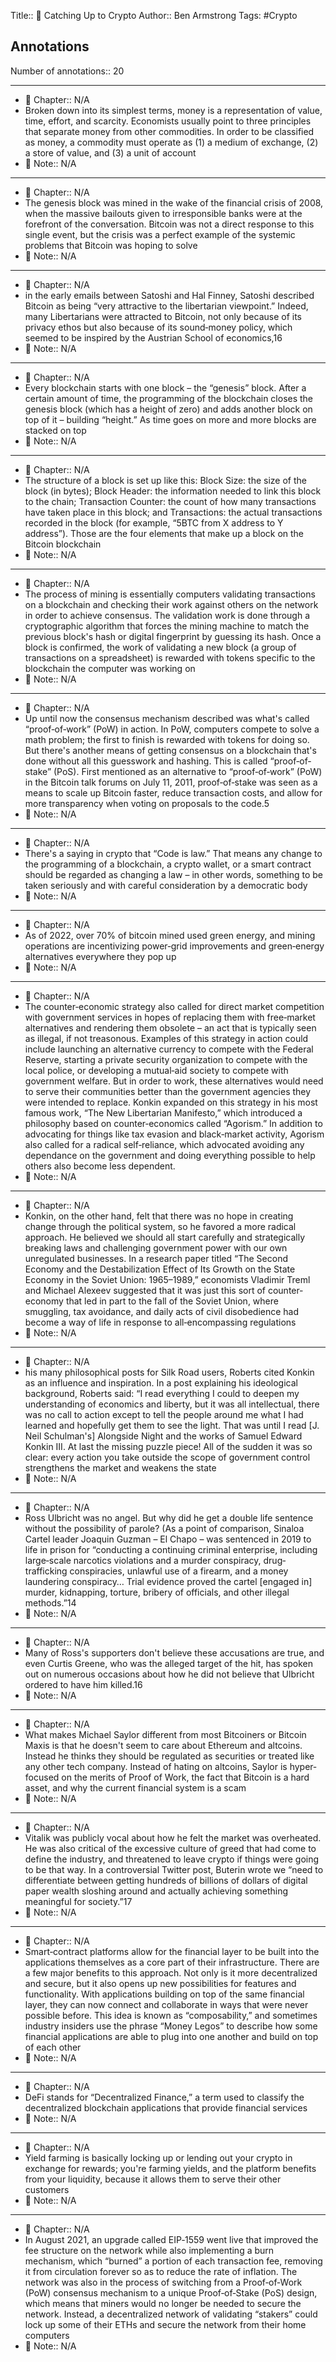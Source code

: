 Title:: 📕 Catching Up to Crypto
Author:: Ben Armstrong
Tags: #Crypto
## Annotations

Number of annotations:: 20

----

- 📖 Chapter:: N/A
- Broken down into its simplest terms, money is a representation of value, time, effort, and scarcity. Economists usually point to three principles that separate money from other commodities. In order to be classified as money, a commodity must operate as (1) a medium of exchange, (2) a store of value, and (3) a unit of account
- 📝 Note:: N/A

----

- 📖 Chapter:: N/A
- The genesis block was mined in the wake of the financial crisis of 2008, when the massive bailouts given to irresponsible banks were at the forefront of the conversation. Bitcoin was not a direct response to this single event, but the crisis was a perfect example of the systemic problems that Bitcoin was hoping to solve
- 📝 Note:: N/A

----

- 📖 Chapter:: N/A
- in the early emails between Satoshi and Hal Finney, Satoshi described Bitcoin as being “very attractive to the libertarian viewpoint.” Indeed, many Libertarians were attracted to Bitcoin, not only because of its privacy ethos but also because of its sound‐money policy, which seemed to be inspired by the Austrian School of economics,16
- 📝 Note:: N/A

----

- 📖 Chapter:: N/A
- Every blockchain starts with one block – the “genesis” block. After a certain amount of time, the programming of the blockchain closes the genesis block (which has a height of zero) and adds another block on top of it – building “height.” As time goes on more and more blocks are stacked on top
- 📝 Note:: N/A

----

- 📖 Chapter:: N/A
-  The structure of a block is set up like this:
Block Size: the size of the block (in bytes);
Block Header: the information needed to link this block to the chain;
Transaction Counter: the count of how many transactions have taken place in this block; and
Transactions: the actual transactions recorded in the block (for example, “5BTC from X address to Y address”).
Those are the four elements that make up a block on the Bitcoin blockchain
- 📝 Note:: N/A

----

- 📖 Chapter:: N/A
- The process of mining is essentially computers validating transactions on a blockchain and checking their work against others on the network in order to achieve consensus. The validation work is done through a cryptographic algorithm that forces the mining machine to match the previous block's hash or digital fingerprint by guessing its hash. Once a block is confirmed, the work of validating a new block (a group of transactions on a spreadsheet) is rewarded with tokens specific to the blockchain the computer was working on
- 📝 Note:: N/A

----

- 📖 Chapter:: N/A
- Up until now the consensus mechanism described was what's called “proof‐of‐work” (PoW) in action. In PoW, computers compete to solve a math problem; the first to finish is rewarded with tokens for doing so.
But there's another means of getting consensus on a blockchain that's done without all this guesswork and hashing. This is called “proof‐of‐stake” (PoS). First mentioned as an alternative to “proof‐of‐work” (PoW) in the Bitcoin talk forums on July 11, 2011, proof‐of‐stake was seen as a means to scale up Bitcoin faster, reduce transaction costs, and allow for more transparency when voting on proposals to the code.5
- 📝 Note:: N/A

----

- 📖 Chapter:: N/A
- There's a saying in crypto that “Code is law.” That means any change to the programming of a blockchain, a crypto wallet, or a smart contract should be regarded as changing a law – in other words, something to be taken seriously and with careful consideration by a democratic body
- 📝 Note:: N/A

----

- 📖 Chapter:: N/A
- As of 2022, over 70% of bitcoin mined used green energy, and mining operations are incentivizing power‐grid improvements and green‐energy alternatives everywhere they pop up
- 📝 Note:: N/A

----

- 📖 Chapter:: N/A
- The counter‐economic strategy also called for direct market competition with government services in hopes of replacing them with free‐market alternatives and rendering them obsolete – an act that is typically seen as illegal, if not treasonous. Examples of this strategy in action could include launching an alternative currency to compete with the Federal Reserve, starting a private security organization to compete with the local police, or developing a mutual‐aid society to compete with government welfare. But in order to work, these alternatives would need to serve their communities better than the government agencies they were intended to replace. Konkin expanded on this strategy in his most famous work, “The New Libertarian Manifesto,” which introduced a philosophy based on counter‐economics called “Agorism.” In addition to advocating for things like tax evasion and black‐market activity, Agorism also called for a radical self‐reliance, which advocated avoiding any dependance on the government and doing everything possible to help others also become less dependent.
- 📝 Note:: N/A

----

- 📖 Chapter:: N/A
- Konkin, on the other hand, felt that there was no hope in creating change through the political system, so he favored a more radical approach. He believed we should all start carefully and strategically breaking laws and challenging government power with our own unregulated businesses. In a research paper titled “The Second Economy and the Destabilization Effect of Its Growth on the State Economy in the Soviet Union: 1965–1989,” economists Vladimir Treml and Michael Alexeev suggested that it was just this sort of counter‐economy that led in part to the fall of the Soviet Union, where smuggling, tax avoidance, and daily acts of civil disobedience had become a way of life in response to all‐encompassing regulations
- 📝 Note:: N/A

----

- 📖 Chapter:: N/A
- his many philosophical posts for Silk Road users, Roberts cited Konkin as an influence and inspiration. In a post explaining his ideological background, Roberts said: “I read everything I could to deepen my understanding of economics and liberty, but it was all intellectual, there was no call to action except to tell the people around me what I had learned and hopefully get them to see the light. That was until I read [J. Neil Schulman's] Alongside Night and the works of Samuel Edward Konkin III. At last the missing puzzle piece! All of the sudden it was so clear: every action you take outside the scope of government control strengthens the market and weakens the state
- 📝 Note:: N/A

----

- 📖 Chapter:: N/A
- Ross Ulbricht was no angel. But why did he get a double life sentence without the possibility of parole? (As a point of comparison, Sinaloa Cartel leader Joaquin Guzman – El Chapo – was sentenced in 2019 to life in prison for “conducting a continuing criminal enterprise, including large‐scale narcotics violations and a murder conspiracy, drug‐trafficking conspiracies, unlawful use of a firearm, and a money laundering conspiracy… Trial evidence proved the cartel [engaged in] murder, kidnapping, torture, bribery of officials, and other illegal methods.”14
- 📝 Note:: N/A

----

- 📖 Chapter:: N/A
- Many of Ross's supporters don't believe these accusations are true, and even Curtis Greene, who was the alleged target of the hit, has spoken out on numerous occasions about how he did not believe that Ulbricht ordered to have him killed.16
- 📝 Note:: N/A

----

- 📖 Chapter:: N/A
- What makes Michael Saylor different from most Bitcoiners or Bitcoin Maxis is that he doesn't seem to care about Ethereum and altcoins. Instead he thinks they should be regulated as securities or treated like any other tech company. Instead of hating on altcoins, Saylor is hyper‐focused on the merits of Proof of Work, the fact that Bitcoin is a hard asset, and why the current financial system is a scam
- 📝 Note:: N/A

----

- 📖 Chapter:: N/A
- Vitalik was publicly vocal about how he felt the market was overheated. He was also critical of the excessive culture of greed that had come to define the industry, and threatened to leave crypto if things were going to be that way. In a controversial Twitter post, Buterin wrote we “need to differentiate between getting hundreds of billions of dollars of digital paper wealth sloshing around and actually achieving something meaningful for society.”17
- 📝 Note:: N/A

----

- 📖 Chapter:: N/A
- Smart‐contract platforms allow for the financial layer to be built into the applications themselves as a core part of their infrastructure. There are a few major benefits to this approach. Not only is it more decentralized and secure, but it also opens up new possibilities for features and functionality. With applications building on top of the same financial layer, they can now connect and collaborate in ways that were never possible before. This idea is known as “composability,” and sometimes industry insiders use the phrase “Money Legos” to describe how some financial applications are able to plug into one another and build on top of each other
- 📝 Note:: N/A

----

- 📖 Chapter:: N/A
- DeFi stands for “Decentralized Finance,” a term used to classify the decentralized blockchain applications that provide financial services
- 📝 Note:: N/A

----

- 📖 Chapter:: N/A
- Yield farming is basically locking up or lending out your crypto in exchange for rewards; you're farming yields, and the platform benefits from your liquidity, because it allows them to serve their other customers
- 📝 Note:: N/A

----

- 📖 Chapter:: N/A
- In August 2021, an upgrade called EIP‐1559 went live that improved the fee structure on the network while also implementing a burn mechanism, which “burned” a portion of each transaction fee, removing it from circulation forever so as to reduce the rate of inflation. The network was also in the process of switching from a Proof‐of‐Work (PoW) consensus mechanism to a unique Proof‐of‐Stake (PoS) design, which means that miners would no longer be needed to secure the network. Instead, a decentralized network of validating “stakers” could lock up some of their ETHs and secure the network from their home computers
- 📝 Note:: N/A

